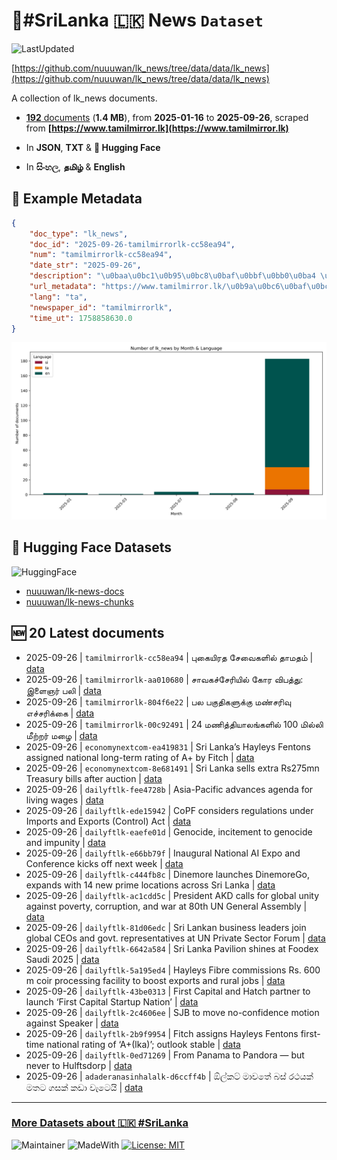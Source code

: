 # 📄#SriLanka 🇱🇰 News `Dataset`

![LastUpdated](https://img.shields.io/badge/last_updated-2025--09--26_10:31:15-green)

[https://github.com/nuuuwan/lk_news/tree/data/data/lk_news](https://github.com/nuuuwan/lk_news/tree/data/data/lk_news)

A collection of lk_news documents.

- [**192** documents](https://github.com/nuuuwan/lk_news/tree/data/data/lk_news) (**1.4 MB**), from **2025-01-16** to **2025-09-26**, scraped from **[https://www.tamilmirror.lk](https://www.tamilmirror.lk)**

- In **JSON**, **TXT** & **🤗 Hugging Face**

- In **සිංහල**, **தமிழ்** & **English**

## 📝 Example Metadata

```json
{
    "doc_type": "lk_news",
    "doc_id": "2025-09-26-tamilmirrorlk-cc58ea94",
    "num": "tamilmirrorlk-cc58ea94",
    "date_str": "2025-09-26",
    "description": "\u0baa\u0bc1\u0b95\u0bc8\u0baf\u0bbf\u0bb0\u0ba4 \u0b9a\u0bc7\u0bb5\u0bc8\u0b95\u0bb3\u0bbf\u0bb2\u0bcd \u0ba4\u0bbe\u0bae\u0ba4\u0bae\u0bcd",
    "url_metadata": "https://www.tamilmirror.lk/\u0b9a\u0bc6\u0baf\u0bcd\u0ba4\u0bbf\u0b95\u0bb3\u0bcd/\u0baa\u0bc1\u0b95\u0bc8\u0baf\u0bbf\u0bb0\u0ba4-\u0b9a\u0bc7\u0bb5\u0bc8\u0b95\u0bb3\u0bbf\u0bb2\u0bcd-\u0ba4\u0bbe\u0bae\u0ba4\u0bae\u0bcd/175-365305",
    "lang": "ta",
    "newspaper_id": "tamilmirrorlk",
    "time_ut": 1758858630.0
}
```

![Chart](https://raw.githubusercontent.com/nuuuwan/lk_news/refs/heads/data/data/lk_news/docs_by_month_and_lang.png)

## 🤗 Hugging Face Datasets

![HuggingFace](https://img.shields.io/badge/-HuggingFace-FDEE21?style=for-the-badge&logo=HuggingFace)

- [nuuuwan/lk-news-docs](https://huggingface.co/datasets/nuuuwan/lk-news-docs)
- [nuuuwan/lk-news-chunks](https://huggingface.co/datasets/nuuuwan/lk-news-chunks)

## 🆕 20 Latest documents

- 2025-09-26 | `tamilmirrorlk-cc58ea94` | புகையிரத சேவைகளில் தாமதம் | [data](https://github.com/nuuuwan/lk_news/tree/data/data/lk_news/2020s/2025/2025-09-26-tamilmirrorlk-cc58ea94)
- 2025-09-26 | `tamilmirrorlk-aa010680` | சாவகச்சேரியில் கோர விபத்து: இளைஞர் பலி | [data](https://github.com/nuuuwan/lk_news/tree/data/data/lk_news/2020s/2025/2025-09-26-tamilmirrorlk-aa010680)
- 2025-09-26 | `tamilmirrorlk-804f6e22` | பல பகுதிகளுக்கு மண்சரிவு எச்சரிக்கை | [data](https://github.com/nuuuwan/lk_news/tree/data/data/lk_news/2020s/2025/2025-09-26-tamilmirrorlk-804f6e22)
- 2025-09-26 | `tamilmirrorlk-00c92491` | 24 மணித்தியாலங்களில் 100 மில்லி மீற்றர் மழை | [data](https://github.com/nuuuwan/lk_news/tree/data/data/lk_news/2020s/2025/2025-09-26-tamilmirrorlk-00c92491)
- 2025-09-26 | `economynextcom-ea419831` | Sri Lanka’s Hayleys Fentons assigned national long-term rating of A+ by Fitch | [data](https://github.com/nuuuwan/lk_news/tree/data/data/lk_news/2020s/2025/2025-09-26-economynextcom-ea419831)
- 2025-09-26 | `economynextcom-8e681491` | Sri Lanka sells extra Rs275mn Treasury bills after auction | [data](https://github.com/nuuuwan/lk_news/tree/data/data/lk_news/2020s/2025/2025-09-26-economynextcom-8e681491)
- 2025-09-26 | `dailyftlk-fee4728b` | Asia-Pacific advances agenda for living wages | [data](https://github.com/nuuuwan/lk_news/tree/data/data/lk_news/2020s/2025/2025-09-26-dailyftlk-fee4728b)
- 2025-09-26 | `dailyftlk-ede15942` | CoPF considers regulations under Imports and Exports (Control) Act | [data](https://github.com/nuuuwan/lk_news/tree/data/data/lk_news/2020s/2025/2025-09-26-dailyftlk-ede15942)
- 2025-09-26 | `dailyftlk-eaefe01d` | Genocide, incitement to genocide and impunity | [data](https://github.com/nuuuwan/lk_news/tree/data/data/lk_news/2020s/2025/2025-09-26-dailyftlk-eaefe01d)
- 2025-09-26 | `dailyftlk-e66bb79f` | Inaugural National AI Expo and Conference kicks off next week | [data](https://github.com/nuuuwan/lk_news/tree/data/data/lk_news/2020s/2025/2025-09-26-dailyftlk-e66bb79f)
- 2025-09-26 | `dailyftlk-c444fb8c` | Dinemore launches DinemoreGo, expands with 14 new prime locations across Sri Lanka | [data](https://github.com/nuuuwan/lk_news/tree/data/data/lk_news/2020s/2025/2025-09-26-dailyftlk-c444fb8c)
- 2025-09-26 | `dailyftlk-ac1cdd5c` | President AKD calls for global unity against poverty, corruption, and war at 80th UN General Assembly | [data](https://github.com/nuuuwan/lk_news/tree/data/data/lk_news/2020s/2025/2025-09-26-dailyftlk-ac1cdd5c)
- 2025-09-26 | `dailyftlk-81d06edc` | Sri Lankan business leaders join global CEOs and govt. representatives at UN Private Sector Forum | [data](https://github.com/nuuuwan/lk_news/tree/data/data/lk_news/2020s/2025/2025-09-26-dailyftlk-81d06edc)
- 2025-09-26 | `dailyftlk-6642a584` | Sri Lanka Pavilion shines at Foodex Saudi 2025 | [data](https://github.com/nuuuwan/lk_news/tree/data/data/lk_news/2020s/2025/2025-09-26-dailyftlk-6642a584)
- 2025-09-26 | `dailyftlk-5a195ed4` | Hayleys Fibre commissions Rs. 600 m coir processing facility to boost exports and rural jobs | [data](https://github.com/nuuuwan/lk_news/tree/data/data/lk_news/2020s/2025/2025-09-26-dailyftlk-5a195ed4)
- 2025-09-26 | `dailyftlk-43be0313` | First Capital and Hatch partner to launch ‘First Capital Startup Nation’ | [data](https://github.com/nuuuwan/lk_news/tree/data/data/lk_news/2020s/2025/2025-09-26-dailyftlk-43be0313)
- 2025-09-26 | `dailyftlk-2c4606ee` | SJB to move no-confidence motion against Speaker | [data](https://github.com/nuuuwan/lk_news/tree/data/data/lk_news/2020s/2025/2025-09-26-dailyftlk-2c4606ee)
- 2025-09-26 | `dailyftlk-2b9f9954` | Fitch assigns Hayleys Fentons first-time national rating of ‘A+(lka)’; outlook stable | [data](https://github.com/nuuuwan/lk_news/tree/data/data/lk_news/2020s/2025/2025-09-26-dailyftlk-2b9f9954)
- 2025-09-26 | `dailyftlk-0ed71269` | From Panama to Pandora — but never to Hulftsdorp | [data](https://github.com/nuuuwan/lk_news/tree/data/data/lk_news/2020s/2025/2025-09-26-dailyftlk-0ed71269)
- 2025-09-26 | `adaderanasinhalalk-d6ccff4b` | ඕල්කට් මාවතේ බස් රථයක් මතට ගසක් කඩා වැටෙයි | [data](https://github.com/nuuuwan/lk_news/tree/data/data/lk_news/2020s/2025/2025-09-26-adaderanasinhalalk-d6ccff4b)

---

### [More Datasets about 🇱🇰 #SriLanka](https://github.com/nuuuwan/lk_datasets)

![Maintainer](https://img.shields.io/badge/maintainer-nuuuwan-red)
![MadeWith](https://img.shields.io/badge/made_with-python-blue)
[![License: MIT](https://img.shields.io/badge/License-MIT-yellow.svg)](https://opensource.org/licenses/MIT)
